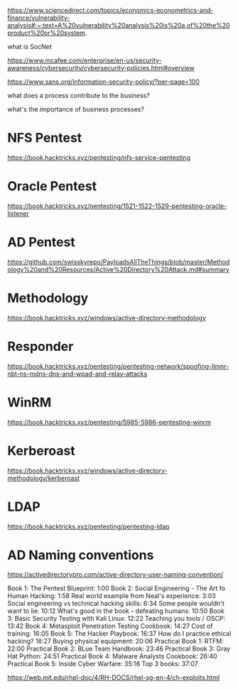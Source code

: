 https://www.sciencedirect.com/topics/economics-econometrics-and-finance/vulnerability-analysis#:~:text=A%20vulnerability%20analysis%20is%20a,of%20the%20product%20or%20system.



what is SocNet


https://www.mcafee.com/enterprise/en-us/security-awareness/cybersecurity/cybersecurity-policies.html#overview

https://www.sans.org/information-security-policy/?per-page=100

what does a process contribute to the business?

what's the importance of business processes?

# NFS Pentest
https://book.hacktricks.xyz/pentesting/nfs-service-pentesting

# Oracle Pentest
https://book.hacktricks.xyz/pentesting/1521-1522-1529-pentesting-oracle-listener

# AD Pentest
https://github.com/swisskyrepo/PayloadsAllTheThings/blob/master/Methodology%20and%20Resources/Active%20Directory%20Attack.md#summary

# Methodology
https://book.hacktricks.xyz/windows/active-directory-methodology

# Responder
https://book.hacktricks.xyz/pentesting/pentesting-network/spoofing-llmnr-nbt-ns-mdns-dns-and-wpad-and-relay-attacks

# WinRM
https://book.hacktricks.xyz/pentesting/5985-5986-pentesting-winrm

# Kerberoast
https://book.hacktricks.xyz/windows/active-directory-methodology/kerberoast

# LDAP
https://book.hacktricks.xyz/pentesting/pentesting-ldap

# AD Naming conventions
https://activedirectorypro.com/active-directory-user-naming-convention/

Book 1: The Pentest Blueprint: 1:00
Book 2: Social Engineering - The Art fo Human Hacking: 1:58
Real world example from Neal's experience: 3:03
Social engineering vs technical hacking skills: 6:34
Some people wouldn't want to lie: 10:12
What's good in the book - defeating humans: 10:50
Book 3: Basic Security Testing with Kali Linux: 12:22
Teaching you tools / OSCP: 13:42
Book 4: Metasploit Penetration Testing Cookbook: 14:27
Cost of training: 16:05
Book 5: The Hacker Playbook: 16:37
How do I practice ethical hacking? 18:27
Buying physical equipment: 20:06
Practical Book 1: RTFM: 22:00
Practical Book 2: BLue Team Handbook: 23:46
Practical Book 3: Gray Hat Python: 24:51
Practical Book 4: Malware Analysts Cookbook: 26:40
Practical Book 5: Inside Cyber Warfare: 35:16
Top 3 books: 37:07 



https://web.mit.edu/rhel-doc/4/RH-DOCS/rhel-sg-en-4/ch-exploits.html